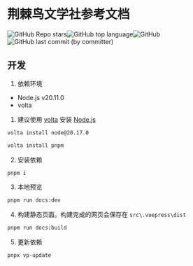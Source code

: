 # 荆棘鸟文学社参考文档
![GitHub Repo stars](https://img.shields.io/github/stars/szhhwh/jingji_TSreference_vue)![GitHub top language](https://img.shields.io/github/languages/top/szhhwh/jingji_TSreference_vue)![GitHub](https://img.shields.io/github/license/szhhwh/jingji_TSreference_vue)![GitHub last commit (by committer)](https://img.shields.io/github/last-commit/szhhwh/jingji_TSreference_vue)

## 开发
1. 依赖环境
- Node.js v20.11.0
- volta
1. 建议使用 [volta](https://volta.sh/) 安装 [Node.js](https://nodejs.org/)
```sh
volta install node@20.17.0
```
```sh
volta install pnpm
```
2. 安装依赖
```sh
pnpm i
```
3. 本地预览
```sh
pnpm run docs:dev
```
4. 构建静态页面。构建完成的网页会保存在 ``src\.vuepress\dist``
```sh
pnpm run docs:build
```

5. 更新依赖
```sh
pnpx vp-update
```